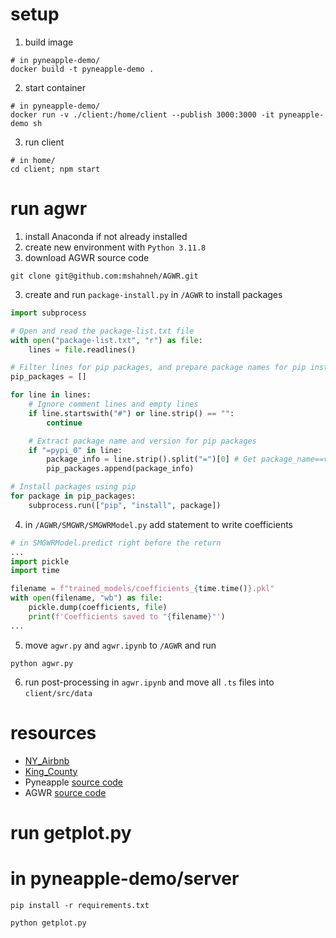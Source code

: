 # setup

1. build image

```shell
# in pyneapple-demo/
docker build -t pyneapple-demo .
```

2. start container

```shell
# in pyneapple-demo/
docker run -v ./client:/home/client --publish 3000:3000 -it pyneapple-demo sh
```

3. run client

```shell
# in home/
cd client; npm start
```

# run agwr

1. install Anaconda if not already installed
2. create new environment with `Python 3.11.8`
3. download AGWR source code

```shell
git clone git@github.com:mshahneh/AGWR.git
```

3. create and run `package-install.py` in `/AGWR` to install packages

```python
import subprocess

# Open and read the package-list.txt file
with open("package-list.txt", "r") as file:
	lines = file.readlines()

# Filter lines for pip packages, and prepare package names for pip installation
pip_packages = []

for line in lines:
	# Ignore comment lines and empty lines
	if line.startswith("#") or line.strip() == "":
		continue

    # Extract package name and version for pip packages
    if "=pypi_0" in line:
        package_info = line.strip().split("=")[0] # Get package_name==version
        pip_packages.append(package_info)

# Install packages using pip
for package in pip_packages:
	subprocess.run(["pip", "install", package])
```

4. in `/AGWR/SMGWR/SMGWRModel.py` add statement to write coefficients

```python
# in SMGWRModel.predict right before the return
...
import pickle
import time

filename = f"trained_models/coefficients_{time.time()}.pkl"
with open(filename, "wb") as file:
    pickle.dump(coefficients, file)
    print(f'Coefficients saved to "{filename}"')
...
```

5. move `agwr.py` and `agwr.ipynb` to `/AGWR` and run

```shell
python agwr.py
```

6. run post-processing in `agwr.ipynb` and move all `.ts` files into `client/src/data`

# resources

- [NY_Airbnb](https://www.kaggle.com/datasets/dgomonov/new-york-city-airbnb-open-data)
- [King_County](https://www.kaggle.com/datasets/harlfoxem/housesalesprediction)
- Pyneapple [source code](https://github.com/MagdyLab/Pyneapple)
- AGWR [source code](https://github.com/mshahneh/AGWR)


# run getplot.py
# in pyneapple-demo/server

```shell
pip install -r requirements.txt
```

```shell
python getplot.py
```
